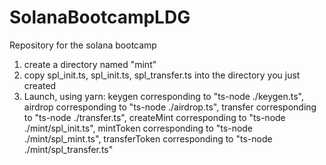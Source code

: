 # SolanaBootcampLDG
Repository for the solana bootcamp

1) create a directory named "mint"
2) copy spl_init.ts, spl_init.ts, spl_transfer.ts into the directory you just created
3) Launch, using yarn:
    keygen corresponding to "ts-node ./keygen.ts",
    airdrop corresponding to "ts-node ./airdrop.ts",
    transfer corresponding to "ts-node ./transfer.ts",
    createMint corresponding to "ts-node ./mint/spl_init.ts",
    mintToken corresponding to "ts-node ./mint/spl_mint.ts",
    transferToken corresponding to "ts-node ./mint/spl_transfer.ts" 

